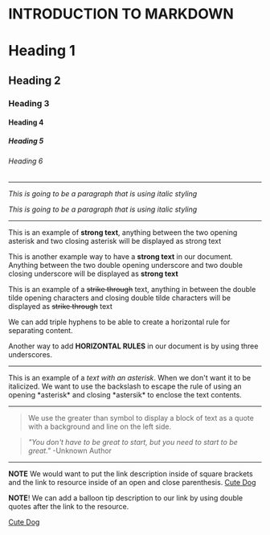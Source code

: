 # INTRODUCTION TO MARKDOWN

<!--HEADING-->
# Heading 1
## Heading 2
### Heading 3
#### Heading 4
##### Heading 5
###### Heading 6

---

<!--Italics-->

_This is going to be a paragraph that is using italic styling_

*This is going to be a paragraph that is using italic styling*

---

<!--Strong-->
This is an example of **strong text**, anything between the two opening asterisk and two closing asterisk will be displayed as strong text

This is another example way to have a __strong text__ in our document. Anything between the two double opening underscore and two double closing underscore will be displayed as __strong text__

<!--Strike Through-->
This is an example of a ~~strike through~~ text, anything in between the double tilde opening characters and closing double tilde characters will be displayed as ~~strike through~~ text

<!--Horizontal Rule-->

We can add triple hyphens to be able to create a horizontal rule for separating content.

Another way to add __HORIZONTAL RULES__ in our document is by using three underscores.

___

<!--ESCAPE Character Rule using Backslash-->

This is an example of a *text with an asterisk*. When we don't want it to be italicized. We want to use the backslash to escape the rule of using an opening \*asterisk* and closing \*astersik* to enclose the text contents.

___

<!--Blockquote Rule-->

> We use the greater than symbol to display a block of text as a quote with a background and line on the left side.

> *"You don't have to be great to start, but you need to start to be great."* -Unknown Author


---

<!Link Rule-->

**NOTE** We would want to put the link description inside of square brackets and the link to resource inside of an open and close parenthesis. 
[Cute Dog](https://images.pexels.com/photos/5122188/pexels-photo-5122188.jpeg?auto=compress&cs=tinysrgb&w=1260&h=750&dpr=1)

__NOTE__! We can add a balloon tip description to our link by using double quotes after the link to the resource.

[Cute Dog](https://images.pexels.com/photos/5122188/pexels-photo-5122188.jpeg?auto=compress&cs=tinysrgb&w=1260&h=750&dpr=1/ "This is a Pexel Photo")
